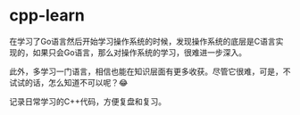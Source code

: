 # cpp-learn

在学习了Go语言然后开始学习操作系统的时候，发现操作系统的底层是C语言实现的，如果只会Go语言，那么对操作系统的学习，很难进一步深入。

此外，多学习一门语言，相信也能在知识层面有更多收获。尽管它很难，可是，不试试的话，怎么知道不可以呢？😂

记录日常学习的C++代码，方便复盘和复习。
